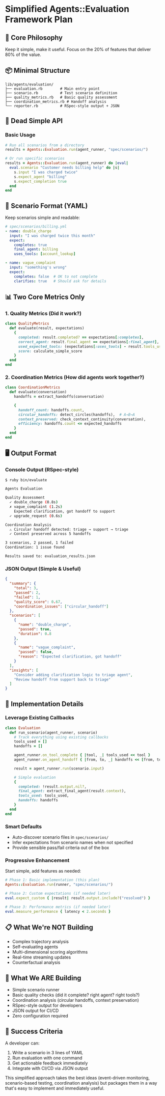 # Simplified Agents::Evaluation Framework Plan

## 🎯 **Core Philosophy**
Keep it simple, make it useful. Focus on the 20% of features that deliver 80% of the value.

## 📦 **Minimal Structure**
```
lib/agents/evaluation/
├── evaluation.rb        # Main entry point
├── scenario.rb          # Test scenario definition
├── quality_metrics.rb   # Basic quality assessment
├── coordination_metrics.rb # Handoff analysis
└── reporter.rb          # RSpec-style output + JSON
```

## 🚀 **Dead Simple API**

### **Basic Usage**
```ruby
# Run all scenarios from a directory
results = Agents::Evaluation.run(agent_runner, "spec/scenarios/")

# Or run specific scenarios
results = Agents::Evaluation.run(agent_runner) do |eval|
  eval.scenario "Customer needs billing help" do |s|
    s.input "I was charged twice"
    s.expect_agent "billing"
    s.expect_completion true
  end
end
```

## 📝 **Scenario Format (YAML)**
Keep scenarios simple and readable:

```yaml
# spec/scenarios/billing.yml
- name: double_charge
  input: "I was charged twice this month"
  expect:
    completes: true
    final_agent: billing
    uses_tools: [account_lookup]

- name: vague_complaint
  input: "something's wrong"
  expect:
    completes: false  # OK to not complete
    clarifies: true   # Should ask for details
```

## 📊 **Two Core Metrics Only**

### **1. Quality Metrics** (Did it work?)
```ruby
class QualityMetrics
  def evaluate(result, expectations)
    {
      completed: result.completed? == expectations[:completes],
      correct_agent: result.final_agent == expectations[:final_agent],
      used_expected_tools: (expectations[:uses_tools] - result.tools_used).empty?,
      score: calculate_simple_score
    }
  end
end
```

### **2. Coordination Metrics** (How did agents work together?)
```ruby
class CoordinationMetrics
  def evaluate(conversation)
    handoffs = extract_handoffs(conversation)

    {
      handoff_count: handoffs.count,
      circular_handoffs: detect_circles(handoffs),  # A→B→A
      context_preserved: check_context_continuity(conversation),
      efficiency: handoffs.count <= expected_handoffs
    }
  end
end
```

## 🖥️ **Output Format**

### **Console Output (RSpec-style)**
```bash
$ ruby bin/evaluate

Agents Evaluation

Quality Assessment
  ✓ double_charge (0.8s)
  ✗ vague_complaint (1.2s)
    Expected clarification, got handoff to support
  ✓ upgrade_request (0.6s)

Coordination Analysis
  ⚠ Circular handoff detected: triage → support → triage
  ✓ Context preserved across 5 handoffs

3 scenarios, 2 passed, 1 failed
Coordination: 1 issue found

Results saved to: evaluation_results.json
```

### **JSON Output (Simple & Useful)**
```json
{
  "summary": {
    "total": 3,
    "passed": 2,
    "failed": 1,
    "quality_score": 0.67,
    "coordination_issues": ["circular_handoff"]
  },
  "scenarios": [
    {
      "name": "double_charge",
      "passed": true,
      "duration": 0.8
    },
    {
      "name": "vague_complaint",
      "passed": false,
      "reason": "Expected clarification, got handoff"
    }
  ],
  "insights": [
    "Consider adding clarification logic to triage agent",
    "Review handoff from support back to triage"
  ]
}
```

## 🔧 **Implementation Details**

### **Leverage Existing Callbacks**
```ruby
class Evaluation
  def run_scenario(agent_runner, scenario)
    # Track everything using existing callbacks
    tools_used = []
    handoffs = []

    agent_runner.on_tool_complete { |tool, _| tools_used << tool }
    agent_runner.on_agent_handoff { |from, to, _| handoffs << [from, to] }

    result = agent_runner.run(scenario.input)

    # Simple evaluation
    {
      completed: !result.output.nil?,
      final_agent: extract_final_agent(result.context),
      tools_used: tools_used,
      handoffs: handoffs
    }
  end
end
```

### **Smart Defaults**
- Auto-discover scenario files in `spec/scenarios/`
- Infer expectations from scenario names when not specified
- Provide sensible pass/fail criteria out of the box

### **Progressive Enhancement**
Start simple, add features as needed:
```ruby
# Phase 1: Basic implementation (this plan)
Agents::Evaluation.run(runner, "spec/scenarios/")

# Phase 2: Custom expectations (if needed later)
eval.expect_custom { |result| result.output.include?("resolved") }

# Phase 3: Performance metrics (if needed later)
eval.measure_performance { latency < 2.seconds }
```

## 📋 **What We're NOT Building**
- Complex trajectory analysis
- Self-evaluating agents
- Multi-dimensional scoring algorithms
- Real-time streaming updates
- Counterfactual analysis

## 🎯 **What We ARE Building**
- Simple scenario runner
- Basic quality checks (did it complete? right agent? right tools?)
- Coordination analysis (circular handoffs, context preservation)
- RSpec-style output for developers
- JSON output for CI/CD
- Zero configuration required

## 🚦 **Success Criteria**
A developer can:
1. Write a scenario in 3 lines of YAML
2. Run evaluation with one command
3. Get actionable feedback immediately
4. Integrate with CI/CD via JSON output

This simplified approach takes the best ideas (event-driven monitoring, scenario-based testing, coordination analysis) but packages them in a way that's easy to implement and immediately useful.
